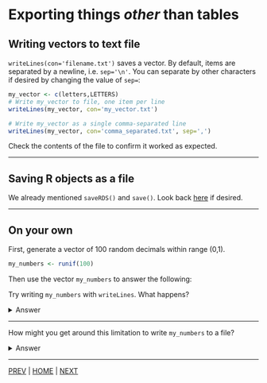 
# Exporting things *other* than tables

## Writing vectors to text file

`writeLines(con='filename.txt')` saves a vector. By default, items are
separated by a newline, i.e. `sep='\n'`. You can separate by other
characters if desired by changing the value of `sep=`:

```R
my_vector <- c(letters,LETTERS)
# Write my_vector to file, one item per line
writeLines(my_vector, con='my_vector.txt')

# Write my_vector as a single comma-separated line
writeLines(my_vector, con='comma_separated.txt', sep=',')
```

Check the contents of the file to confirm it worked as expected.

---

## Saving  R objects as a file

We already mentioned `saveRDS()` and `save()`. Look back
[here](/01_importing_data/B.md) if desired.

---

## On your own
First, generate a vector of 100 random decimals within range (0,1). 
```R
my_numbers <- runif(100)
```
Then use the vector `my_numbers` to answer the following:


Try writing `my_numbers` with `writeLines`. What happens?

<details><summary>Answer</summary>
 
Because `writeLines` only accepts character vectors, it gives an error:
```R
writeLines(my_numbers, con='my_numbers.txt')

Error in writeLines(my_numbers, con = "my_numbers.txt") : 
  can only write character objects
```

</details>

---
How might you get around this limitation to write `my_numbers` to a file?

<details><summary>Answer</summary>
 
 We first have to convert the numeric vector to character with `as.character`
 ```R
 writeLines(as.character(my_numbers), con='my_numbers.txt')
 ```  

</details>

---

[PREV](A.md) | [HOME](/README.md) | [NEXT](/05_merging_data/README.md)
